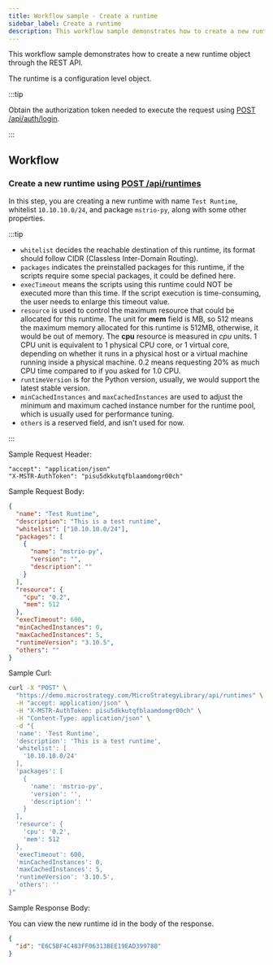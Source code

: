 ```yaml
---
title: Workflow sample - Create a runtime
sidebar_label: Create a runtime
description: This workflow sample demonstrates how to create a new runtime object through the REST API.
---
```


This workflow sample demonstrates how to create a new runtime object through the REST API.

The runtime is a configuration level object.

:::tip

Obtain the authorization token needed to execute the request using [POST /api/auth/login](https://demo.microstrategy.com/MicroStrategyLibrary/api-docs/index.html#/Authentication/postLogin).

:::

## Workflow

### Create a new runtime using [POST /api/runtimes](https://demo.microstrategy.com/MicroStrategyLibrary/api-docs/index.html#/Runtimes/createScriptRuntime)

In this step, you are creating a new runtime with name `Test Runtime`, whitelist `10.10.10.0/24`, and package `mstrio-py`, along with some other properties.

:::tip

- `whitelist` decides the reachable destination of this runtime, its format should follow CIDR (Classless Inter-Domain Routing).
- `packages` indicates the preinstalled packages for this runtime, if the scripts require some special packages, it could be defined here.
- `execTimeout` means the scripts using this runtime could NOT be executed more than this time. If the script execution is time-consuming, the user needs to enlarge this timeout value.
- `resource` is used to control the maximum resource that could be allocated for this runtime. The unit for **mem** field is MB, so 512 means the maximum memory allocated for this runtime is 512MB, otherwise, it would be out of memory. The **cpu** resource is measured in _cpu_ units. 1 CPU unit is equivalent to 1 physical CPU core, or 1 virtual core, depending on whether it runs in a physical host or a virtual machine running inside a physical machine. 0.2 means requesting 20% as much CPU time compared to if you asked for 1.0 CPU.
- `runtimeVersion` is for the Python version, usually, we would support the latest stable version.
- `minCachedInstances` and `maxCachedInstances` are used to adjust the minimum and maximum cached instance number for the runtime pool, which is usually used for performance tuning.
- `others` is a reserved field, and isn't used for now.

:::

Sample Request Header:

```http
"accept": "application/json"
"X-MSTR-AuthToken": "pisu5dkkutqfblaamdomgr00ch"
```

Sample Request Body:

```json
{
  "name": "Test Runtime",
  "description": "This is a test runtime",
  "whitelist": ["10.10.10.0/24"],
  "packages": [
    {
      "name": "mstrio-py",
      "version": "",
      "description": ""
    }
  ],
  "resource": {
    "cpu": "0.2",
    "mem": 512
  },
  "execTimeout": 600,
  "minCachedInstances": 0,
  "maxCachedInstances": 5,
  "runtimeVersion": "3.10.5",
  "others": ""
}
```

Sample Curl:

```bash
curl -X "POST" \
  "https://demo.microstrategy.com/MicroStrategyLibrary/api/runtimes" \
  -H "accept: application/json" \
  -H "X-MSTR-AuthToken: pisu5dkkutqfblaamdomgr00ch" \
  -H "Content-Type: application/json" \
  -d "{
  'name': 'Test Runtime',
  'description': 'This is a test runtime',
  'whitelist': [
    '10.10.10.0/24'
  ],
  'packages': [
    {
      'name': 'mstrio-py',
      'version': '',
      'description': ''
    }
  ],
  'resource': {
    'cpu': '0.2',
    'mem': 512
  },
  'execTimeout': 600,
  'minCachedInstances': 0,
  'maxCachedInstances': 5,
  'runtimeVersion': '3.10.5',
  'others': ''
}"
```

Sample Response Body:

You can view the new runtime id in the body of the response.

```json
{
  "id": "E6C5BF4C483FF06313BEE19EAD39978B"
}
```
